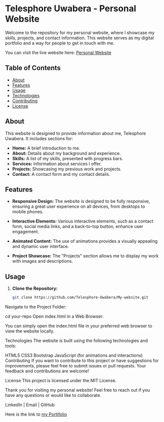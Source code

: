 # Telesphore Uwabera - Personal Website

Welcome to the repository for my personal website, where I showcase my skills, projects, and contact information. This website serves as my digital portfolio and a way for people to get in touch with me.

You can visit the live website here: [Personal Website](https://uwaberatelesphore.netlify.app/)

## Table of Contents

- [About](#about)
- [Features](#features)
- [Usage](#usage)
- [Technologies](#technologies)
- [Contributing](#contributing)
- [License](#license)

## About

This website is designed to provide information about me, Telesphore Uwabera. It includes sections for:

- **Home:** A brief introduction to me.
- **About:** Details about my background and experience.
- **Skills:** A list of my skills, presented with progress bars.
- **Services:** Information about services I offer.
- **Projects:** Showcasing my previous work and projects.
- **Contact:** A contact form and my contact details.

## Features

- **Responsive Design:** The website is designed to be fully responsive, ensuring a great user experience on all devices, from desktops to mobile phones.

- **Interactive Elements:** Various interactive elements, such as a contact form, social media links, and a back-to-top button, enhance user engagement.

- **Animated Content:** The use of animations provides a visually appealing and dynamic user interface.

- **Project Showcase:** The "Projects" section allows me to display my work with images and descriptions.

## Usage

1. **Clone the Repository:**

   ```bash
   git clone https://github.com/Telesphore-Uwabera/My-website.git
Navigate to the Project Folder:

cd your-repo
Open index.html in a Web Browser:

You can simply open the index.html file in your preferred web browser to view the website locally.

Technologies
The website is built using the following technologies and tools:

HTML5
CSS3
Bootstrap
JavaScript (for animations and interactions)
Contributing
If you want to contribute to this project or have suggestions for improvements, please feel free to submit issues or pull requests. Your feedback and contributions are welcome!

License
This project is licensed under the MIT License.

Thank you for visiting my personal website! Feel free to reach out if you have any questions or would like to collaborate.

LinkedIn | Email | GitHub

Here is the link to [my Portifolio](https://uwaberatelesphore.netlify.app/)

